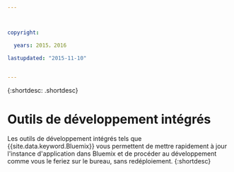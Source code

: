 ```yaml
---



copyright:

  years: 2015，2016

lastupdated: "2015-11-10"


---
```


{:shortdesc: .shortdesc}

# Outils de développement intégrés


Les outils de développement intégrés tels que {{site.data.keyword.Bluemix}} vous permettent de mettre rapidement à jour l'instance
d'application dans Bluemix et de procéder au
développement comme vous le feriez sur le bureau, sans redéploiement.
{:shortdesc}
